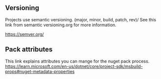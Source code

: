 ﻿
## Versioning
Projects use semantic versioning. (major, minor, build, patch, rev)/ See this link from semantic versioning.org for more information.

https://semver.org/

## Pack attributes

This link explains attributes you can mange for the nuget pack process.
https://learn.microsoft.com/en-us/dotnet/core/project-sdk/msbuild-props#nuget-metadata-properties
